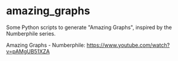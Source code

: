 # amazing_graphs
Some Python scripts to generate "Amazing Graphs", inspired by the Numberphile series.

Amazing Graphs - Numberphile: https://www.youtube.com/watch?v=pAMgUB51XZA
